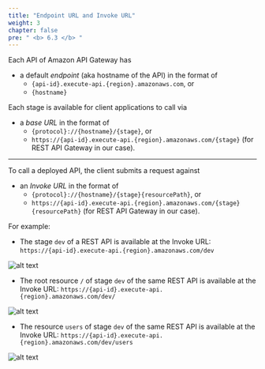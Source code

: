 ```yaml
---
title: "Endpoint URL and Invoke URL"
weight: 3
chapter: false
pre: " <b> 6.3 </b> "
---
```


Each API of Amazon API Gateway has

- a default _endpoint_ (aka hostname of the API) in the format of
  - `{api-id}.execute-api.{region}.amazonaws.com`, or
  - `{hostname}`

Each stage is available for client applications to call via

- a _base URL_ in the format of
  - `{protocol}://{hostname}/{stage}`, or
  - `https://{api-id}.execute-api.{region}.amazonaws.com/{stage}` (for REST API Gateway in our case).

---

To call a deployed API, the client submits a request against

- an _Invoke URL_ in the format of
  - `{protocol}://{hostname}/{stage}{resourcePath}`, or
  - `https://{api-id}.execute-api.{region}.amazonaws.com/{stage}{resourcePath}` (for REST API Gateway in our case).

For example:

- The stage `dev` of a REST API is available at the Invoke URL: `https://{api-id}.execute-api.{region}.amazonaws.com/dev`

![alt text](/images/workshop-2/api-gateway--invoke-url--stage.png)

- The root resource `/` of stage `dev` of the same REST API is available at the Invoke URL: `https://{api-id}.execute-api.{region}.amazonaws.com/dev/`

![alt text](/images/workshop-2/api-gateway--invoke-url--root-resource.png)

- The resource `users` of stage `dev` of the same REST API is available at the Invoke URL: `https://{api-id}.execute-api.{region}.amazonaws.com/dev/users`

![alt text](/images/workshop-2/api-gateway--invoke-url--users-resource.png)

